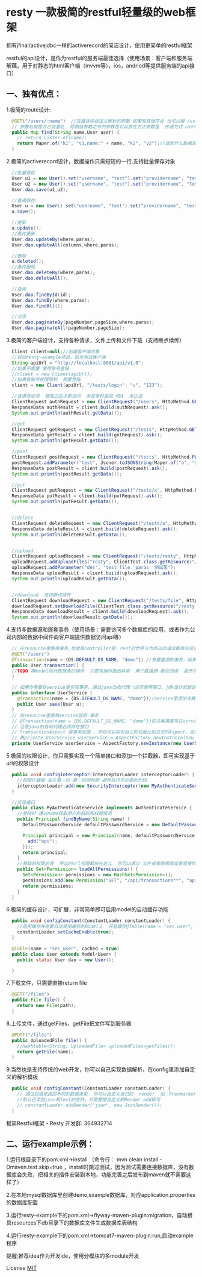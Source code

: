 
resty 一款极简的restful轻量级的web框架
===========

拥有jfinal/activejdbc一样的activerecord的简洁设计，使用更简单的restful框架

restful的api设计，是作为restful的服务端最佳选择（使用场景：客户端和服务端解藕，用于对静态的html客户端（mvvm等），ios，andriod等提供服务端的api接口）

一、独有优点：
-----------

1.极简的route设计:

```java
  @GET("/users/:name")  //在路径中自定义解析的参数 如果有其他符合 也可以用 /users/{name}
  // 参数名就是方法变量名  除路径参数之外的参数也可以放在方法参数里  传递方式 user={json字符串}
  public Map find(String name,User user) {
    // return Lister.of(name);
    return Maper.of("k1", "v1,name:" + name, "k2", "v2");//返回什么数据直接return，完全融入普通方法的方式
  }
```

2.极简的activerecord设计，数据操作只需短短的一行,支持批量保存对象

```java
  //批量保存
  User u1 = new User().set("username", "test").set("providername", "test").set("password", "123456");
  User u2 = new User().set("username", "test").set("providername", "test").set("password", "123456");
  User.dao.save(u1,u2);

  //普通保存
  User u = new User().set("username", "test").set("providername", "test").set("password", "123456");
  u.save();

  //更新
  u.update();
  //条件更新
  User.dao.updateBy(where,paras);
  User.dao.updateAll(columns,where,paras);

  //删除
  u.deleted();
  //条件删除
  User.dao.deleteBy(where,paras);
  User.dao.deleteAll();

  //查询
  User.dao.findById(id);
  User.dao.findBy(where,paras);
  User.dao.findAll();

  //分页
  User.dao.paginateBy(pageNumber,pageSize,where,paras);
  User.dao.paginateAll(pageNumber,pageSize);
```

3.极简的客户端设计，支持各种请求，文件上传和文件下载（支持断点续传）

```java
  Client client=null;//创建客户端对象
  //启动resty-example项目，即可测试客户端
  String apiUrl = "http://localhost:8081/api/v1.0";
  //如果不需要 使用账号登陆
  //client = new Client(apiUrl);
  //如果有账号权限限制  需要登陆
  client = new Client(apiUrl, "/tests/login", "u", "123");

  //该请求必须  登陆之后才能访问  未登录时返回 401  未认证
  ClientRequest authRequest = new ClientRequest("/users", HttpMethod.GET);
  ResponseData authResult = client.build(authRequest).ask();
  System.out.println(authResult.getData());

  //get
  ClientRequest getRequest = new ClientRequest("/tests", HttpMethod.GET);
  ResponseData getResult = client.build(getRequest).ask();
  System.out.println(getResult.getData());

  //post
  ClientRequest postRequest = new ClientRequest("/tests", HttpMethod.POST);
  postRequest.addParameter("test", Jsoner.toJSONString(Maper.of("a", "谔谔")));
  ResponseData postResult = client.build(postRequest).ask();
  System.out.println(postResult.getData());

  //put
  ClientRequest putRequest = new ClientRequest("/tests/x", HttpMethod.PUT);
  ResponseData putResult = client.build(putRequest).ask();
  System.out.println(putResult.getData());


  //delete
  ClientRequest deleteRequest = new ClientRequest("/tests/a", HttpMethod.DELETE);
  ResponseData deleteResult = client.build(deleteRequest).ask();
  System.out.println(deleteResult.getData());


  //upload
  ClientRequest uploadRequest = new ClientRequest("/tests/resty", HttpMethod.POST);
  uploadRequest.addUploadFiles("resty", ClientTest.class.getResource("/resty.jar").getFile());
  uploadRequest.addParameter("des", "test file  paras  测试笔");
  ResponseData uploadResult = client.build(uploadRequest).ask();
  System.out.println(uploadResult.getData());


  //download  支持断点续传
  ClientRequest downloadRequest = new ClientRequest("/tests/file", HttpMethod.GET);
  downloadRequest.setDownloadFile(ClientTest.class.getResource("/resty.jar").getFile().replace(".jar", "x.jar"));
  ResponseData downloadResult = client.build(downloadRequest).ask();
  System.out.println(downloadResult.getData());
```


4.支持多数据源和嵌套事务（使用场景：需要访问多个数据库的应用，或者作为公司内部的数据中间件向客户端提供数据访问api等）

```java
  // 在resource里使用事务,也就是controller里，rest的世界认为所以的请求都表示资源，所以这儿叫resource
  @GET("/users")
  @Transaction(name = {DS.DEFAULT_DS_NAME, "demo"}) //多数据源的事务，如果你只有一个数据库  直接@Transaction 不需要参数
  public User transaction() {
  //TODO 用model执行数据库的操作  只要有操作抛出异常  两个数据源 都会回滚  虽然不是分布式事务  也能保证代码块的数据执行安全
  }

  // 如果你需要在service里实现事务，通过java动态代理（必须使用接口，jdk设计就是这样）
  public interface UserService {
    @Transaction(name = {DS.DEFAULT_DS_NAME, "demo"})//service里添加多数据源的事务，如果你只有一个数据库  直接@Transaction 不需要参数
    public User save(User u);
  }
  // 在resource里使用service层的 事务
  // @Transaction(name = {DS.DEFAULT_DS_NAME, "demo"})的注解需要写在service的接口上
  // 注意java的自动代理必须存在接口
  // TransactionAspect 是事务切面 ，你也可以实现自己的切面比如日志的Aspect，实现Aspect接口
  // 再private UserService userService = AspectFactory.newInstance(new UserServiceImpl(), new TransactionAspect(),new LogAspect());
  private UserService userService = AspectFactory.newInstance(new UserServiceImpl(), new TransactionAspect());
```

5.极简的权限设计，你只需要实现一个简单接口和添加一个拦截器，即可实现基于url的权限设计

```java
  public void configInterceptor(InterceptorLoader interceptorLoader) {
    //权限拦截器 放在第一位 第一时间判断 避免执行不必要的代码
    interceptorLoader.add(new SecurityInterceptor(new MyAuthenticateService()));
  }

  //实现接口
  public class MyAuthenticateService implements AuthenticateService {
    //登陆时 通过name获取用户的密码和权限信息
    public Principal findByName(String name) {
      DefaultPasswordService defaultPasswordService = new DefaultPasswordService();

      Principal principal = new Principal(name, defaultPasswordService.hash("123"), new HashSet<String>() {{
        add("api");
      }});
      return principal;
    }
    //基础的权限总表  所以的url权限都放在这儿  你可以通过 文件或者数据库或者直接代码 来设置所有权限
    public Set<Permission> loadAllPermissions() {
      Set<Permission> permissions = new HashSet<Permission>();
      permissions.add(new Permission("GET", "/api/transactions**", "api"));
      return permissions;
    }
  }
```

6.极简的缓存设计，可扩展，非常简单即可启用model的自动缓存功能

```java
  public void configConstant(ConstantLoader constantLoader) {
    //启用缓存并在要自动使用缓存的model上  开启缓存@Table(name = "sec_user", cached = true)
    constantLoader.setCacheEnable(true);
  }

  @Table(name = "sec_user", cached = true)
  public class User extends Model<User> {
    public static User dao = new User();

  }
```

7.下载文件，只需要直接return file

```java
  @GET("/files")
  public File file() {
    return new File(path);
  }
```

8.上传文件，通过getFiles，getFile把文件写到服务器

```java
  @POST("/files")
  public UploadedFile file() {
    //Hashtable<String, UploadedFile> uploadedFiles=getFiles();
    return getFile(name);
  }
```

9.当然也是支持传统的web开发，你可以自己实现数据解析，在config里添加自定义的解析模板

```java
  public void configConstant(ConstantLoader constantLoader) {
    // 通过后缀来返回不同的数据类型  你可以自定义自己的  render  如：FreemarkerRender
    //默认已添加json和text的支持，只需要把自定义的Render add即可
    // constantLoader.addRender("json", new JsonRender());
  }
```

极简Restful框架 - Resty 开发群: 364932714

二、运行example示例：
-----------------

1.运行根目录下的pom.xml->install （命令行： mvn clean install -Dmaven.test.skip=true ，install时跳过测试，因为测试需要连接数据库，没有数据库会失败，把相关的插件安装到本地，功能完善之后发布到maven就不需要这样了）

2.在本地mysql数据库里创建demo,example数据库，对应application.properties的数据库配置

3.运行resty-example下的pom.xml->flyway-maven-plugin:migration，自动根具resources下db目录下的数据库文件生成数据库表结构

4.运行resty-example下的pom.xml->tomcat7-maven-plugin:run,启动example程序

提醒:推荐idea作为开发ide，使用分模块的多module开发

License [MIT](http://opensource.org/licenses/MIT)


